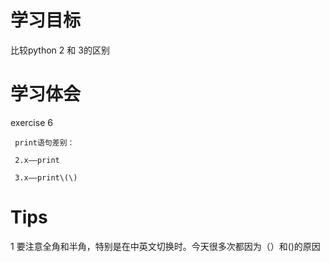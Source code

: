 # 学习目标

比较python 2 和 3的区别

# 学习体会

exercise 6

```
 print语句差别：

 2.x——print

 3.x——print\(\)
```

# Tips

1 要注意全角和半角，特别是在中英文切换时。今天很多次都因为（）和\(\)的原因



